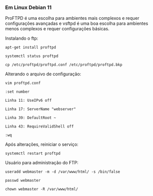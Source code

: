 ### Em Linux Debian 11

ProFTPD é uma escolha para ambientes mais complexos e requer configurações avançadas e vsftpd é uma boa escolha para ambientes menos complexos e requer configurações básicas.

Instalando o ftp:

    apt-get install proftpd

    systemctl status proftpd

    cp /etc/proftpd/proftpd.conf /etc/proftpd/proftpd.bkp

Alterando o arquivo de configuração:

    vim proftpd.conf

    :set number

    Linha 11: UseIPv6 off

    Linha 17: ServerName "webserver"

    Linha 39: DefaultRoot ~

    Linha 43: RequireValidShell off

    :wq

Após alterações, reiniciar o serviço:

    systemctl restart proftpd

Usuário para administração do FTP:

    useradd webmaster -m -d /var/www/html/ -s /bin/false

    passwd webmaster

    chown webmaster -R /var/www/html/